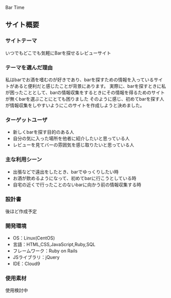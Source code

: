 Bar Time
​
## サイト概要
### サイトテーマ

​いつでもどこでも気軽にBarを探せるレビューサイト


### テーマを選んだ理由

私はbarでお酒を嗜むのが好きであり、barを探すための情報を入っているサイトがあると便利だと感じたことが背景にあります。
実際に、barを探すときに私が困ったこととして、barの情報収集をするときにその情報を得るためのサイトが無くbarを選ぶことにとても困りました
そのように感じ、初めてbarを探す人が情報収集をしやすいようにこのサイトを作成しようと決めました。

### ターゲットユーザ

- 新しくbarを探す目的のある人
- 自分の気に入った場所を他者に紹介したいと思っている人
- レビューを見てバーの雰囲気を感じ取りたいと思っている人

### 主な利用シーン

- 出張などで遠出をしたとき、barでゆっくりしたい時
- お酒が飲めるようになって、初めてbarに行こうとしている時
- 自宅の近くで行ったことのないbarに向かう前の情報収集する時

### 設計書

​後ほど作成予定

### 開発環境

- OS：Linux(CentOS)
- 言語：HTML,CSS,JavaScript,Ruby,SQL
- フレームワーク：Ruby on Rails
- JSライブラリ：jQuery
- IDE：Cloud9
​

### 使用素材

使用検討中